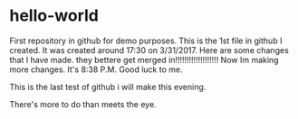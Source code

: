 # hello-world
First repository in github for demo purposes.
This is the 1st file in github I created.  It was created around 17:30 on 3/31/2017.
Here are some changes that I have made.  they bettere get merged in!!!!!!!!!!!!!!!!!!!
Now Im making more changes.  It's 8:38 P.M.  Good luck to me.



This is the last test of github i will make this evening.

There's more to do than meets the eye.
